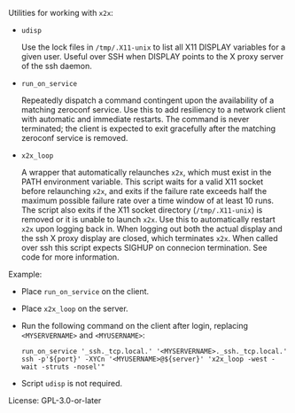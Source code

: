 Utilities for working with `x2x`:

 *  `udisp`

    Use the lock files in `/tmp/.X11-unix` to list all X11 DISPLAY variables for a given user. Useful over SSH when DISPLAY points to the X proxy server of the ssh daemon.

 *  `run_on_service`

    Repeatedly dispatch a command contingent upon the availability of a matching zeroconf service. Use this to add resiliency to a network client with automatic and immediate restarts. The command is never terminated; the client is expected to exit gracefully after the matching zeroconf service is removed.

 *  `x2x_loop`

    A wrapper that automatically relaunches `x2x`, which must exist in the PATH environment variable. This script waits for a valid X11 socket before relaunching `x2x`, and exits if the failure rate exceeds half the maximum possible failure rate over a time window of at least 10 runs. The script also exits if the X11 socket directory (`/tmp/.X11-unix`) is removed or it is unable to launch `x2x`. Use this to automatically restart `x2x` upon logging back in. When logging out both the actual display and the ssh X proxy display are closed, which terminates `x2x`. When called over ssh this script expects SIGHUP on connecion termination. See code for more information.

Example:

 *  Place `run_on_service` on the client.

 *  Place `x2x_loop` on the server.

 *  Run the following command on the client after login, replacing `<MYSERVERNAME>` and `<MYUSERNAME>`:

        run_on_service '_ssh._tcp.local.' '<MYSERVERNAME>._ssh._tcp.local.' ssh -p'${port}' -XYCn '<MYUSERNAME>@${server}' 'x2x_loop -west -wait -struts -nosel'"

 *  Script `udisp` is not required.


License: GPL-3.0-or-later

